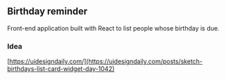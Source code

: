 ## Birthday reminder
Front-end application built with React to list people whose birthday is due.

### Idea

[https://uidesigndaily.com/](https://uidesigndaily.com/posts/sketch-birthdays-list-card-widget-day-1042)
